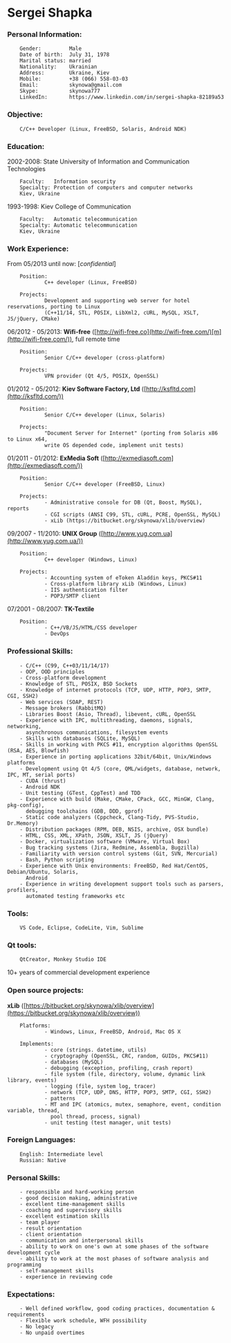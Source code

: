 # Sergei Shapka


### Personal Information:

        Gender:         Male
        Date of birth:  July 31, 1978
        Marital status: married
        Nationality:    Ukrainian
        Address:        Ukraine, Kiev
        Mobile:         +38 (066) 558-03-03
        Email:          skynowa@gmail.com
        Skype:          skynowa777
        LinkedIn:       https://www.linkedin.com/in/sergei-shapka-82189a53


### Objective:

        C/C++ Developer (Linux, FreeBSD, Solaris, Android NDK)


### Education:

2002-2008: State University of Information and Communication Technologies

        Faculty:   Information security
        Specialty: Protection of computers and computer networks
        Kiev, Ukraine

1993-1998: Kiev College of Communication

        Faculty:   Automatic telecommunication
        Specialty: Automatic telecommunication
        Kiev, Ukraine


### Work Experience:

From 05/2013 until now: [_confidential_]

        Position:
                C++ developer (Linux, FreeBSD)

        Projects:
                Development and supporting web server for hotel reservations, porting to Linux
                (C++11/14, STL, POSIX, LibXml2, cURL, MySQL, XSLT, JS/jQuery, CMake)


06/2012 - 05/2013: **Wifi-free** ([http://wifi-free.co](http://wifi-free.com/)[m](http://wifi-free.com/)), full remote time

        Position:
                Senior C/C++ developer (cross-platform)

        Projects:
                VPN provider (Qt 4/5, POSIX, OpenSSL)


01/2012 - 05/2012: **Kiev Software Factory, Ltd** ([http://ksfltd.com](http://ksfltd.com/))

        Position:
                Senior C/C++ developer (Linux, Solaris)

        Projects:
                "Document Server for Internet" (porting from Solaris x86 to Linux x64,
                write OS depended code, implement unit tests)


01/2011 - 01/2012: **ExMedia Soft** ([http://exmediasoft.com](http://exmediasoft.com/))

        Position:
                Senior C/C++ developer (FreeBSD, Linux)

        Projects:
                - Administrative console for DB (Qt, Boost, MySQL), reports
                - CGI scripts (ANSI C99, STL, cURL, PCRE, OpenSSL, MySQL)
                - xLib (https://bitbucket.org/skynowa/xlib/overview)


09/2007 - 11/2010: **UNIX Group** ([http://www.yug.com.ua](http://www.yug.com.ua/))

        Position:
                C++ developer (Windows, Linux)

        Projects:
                - Accounting system of eToken Aladdin keys, PKCS#11
                - Cross-platform library xLib (Windows, Linux)
                - IIS authentication filter
                - POP3/SMTP client


07/2001 - 08/2007: **TK-Textile**

        Position:
                - C++/VB/JS/HTML/CSS developer
                - DevOps


### Professional Skills:

        - C/C++ (C99, C++03/11/14/17)
        - OOP, OOD principles
        - Cross-platform development
        - Knowledge of STL, POSIX, BSD Sockets
        - Knowledge of internet protocols (TCP, UDP, HTTP, POP3, SMTP, CGI, SSH2)
        - Web services (SOAP, REST)
        - Message brokers (RabbitMQ)
        - Libraries Boost (Asio, Thread), libevent, cURL, OpenSSL
        - Experience with IPC, multithreading, daemons, signals, networking,
          asynchronous communications, filesystem events
        - Skills with databases (SQLite, MySQL)
        - Skills in working with PKCS #11, encryption algorithms OpenSSL (RSA, AES, Blowfish)
        - Experience in porting applications 32bit/64bit, Unix/Windows platforms
        - Development using Qt 4/5 (core, QML/widgets, database, network, IPC, MT, serial ports)
        - CUDA (thrust)
        - Android NDK
        - Unit testing (GTest, CppTest) and TDD
        - Experience with build (Make, CMake, CPack, GCC, MinGW, Clang, pkg-config),
          debugging toolchains (GDB, DDD, gprof)
        - Static code analyzers (Cppcheck, Clang-Tidy, PVS-Studio, Dr.Memory)
        - Distribution packages (RPM, DEB, NSIS, archive, OSX bundle)
        - HTML, CSS, XML, XPath, JSON, XSLT, JS (jQuery)
        - Docker, virtualization software (VMware, Virtual Box)
        - Bug tracking systems (Jira, Redmine, Assembla, Bugzilla)
        - Familiarity with version control systems (Git, SVN, Mercurial)
        - Bash, Python scripting
        - Experience with Unix environments: FreeBSD, Red Hat/CentOS, Debian/Ubuntu, Solaris,
          Android
        - Experience in writing development support tools such as parsers, profilers,
          automated testing frameworks etc


### Tools:

        VS Code, Eclipse, CodeLite, Vim, Sublime


### Qt tools:

        QtCreator, Monkey Studio IDE

10+ years of commercial development experience


### Open source projects:

**xLib** ([https://bitbucket.org/skynowa/xlib/overview](https://bitbucket.org/skynowa/xlib/overview))

        Platforms:
                - Windows, Linux, FreeBSD, Android, Mac OS X

        Implements:
                - core (strings. datetime, utils)
                - cryptography (OpenSSL, CRC, random, GUIDs, PKCS#11)
                - databases (MySQL)
                - debugging (exception, profiling, crash report)
                - file system (file, directory, volume, dynamic link library, events)
                - logging (file, system log, tracer)
                - network (TCP, UDP, DNS, HTTP, POP3, SMTP, CGI, SSH2)
                - patterns
                - MT and IPC (atomics, mutex, semaphore, event, condition variable, thread,
                  pool thread, process, signal)
                - unit testing (test manager, unit tests)


### Foreign Languages:

        English: Intermediate level
        Russian: Native


### Personal Skills:

        - responsible and hard-working person
        - good decision making, administrative
        - excellent time-management skills
        - coaching and supervisory skills
        - excellent estimation skills
        - team player
        - result orientation
        - client orientation
        - communication and interpersonal skills
        - ability to work on one's own at some phases of the software development cycle
        - ability to work at the most phases of software analysis and programming
        - self-management skills
        - experience in reviewing code


### Expectations:

        - Well defined workflow, good coding practices, documentation & requirements
        - Flexible work schedule, WFH possibility
        - No legacy
        - No unpaid overtimes
